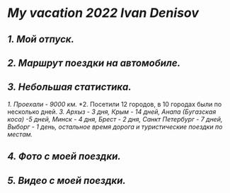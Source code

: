# *My vacation 2022 Ivan Denisov*

## _1. Мой отпуск._

## _2. Маршрут поездки на автомобиле._

## _3. Небольшая статистика._

*1. Проехали - 9000 км.*
*2. Посетили 12 городов, в 10 городах были по несколько дней.
*3. Архыз - 3 дня, Крым - 14 дней, Анапа (Бугазская коса) -5 дней, Минск - 4 дня, Брест - 2 дня, Санкт Петербург - 7 дней, Выборг - 1 день, остальное время дорога и туристические поездки по местам.*

## _4. Фото с моей поездки._

## _5. Видео с моей поездки._